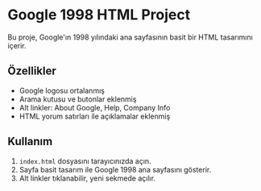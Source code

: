 # Google 1998 HTML Project

Bu proje, Google'ın 1998 yılındaki ana sayfasının basit bir HTML tasarımını içerir.

## Özellikler

- Google logosu ortalanmış
- Arama kutusu ve butonlar eklenmiş
- Alt linkler: About Google, Help, Company Info
- HTML yorum satırları ile açıklamalar eklenmiş

## Kullanım

1. `index.html` dosyasını tarayıcınızda açın.
2. Sayfa basit tasarım ile Google 1998 ana sayfasını gösterir.
3. Alt linkler tıklanabilir, yeni sekmede açılır.
